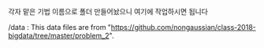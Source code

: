 각자 맡은 기법 이름으로 폴더 만들어놨으니 여기에 작업하시면 됩니다

/data : This data files are from "https://github.com/nongaussian/class-2018-bigdata/tree/master/problem_2".
